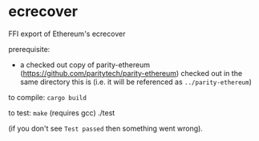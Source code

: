 # ecrecover
FFI export of Ethereum's ecrecover

prerequisite:
- a checked out copy of parity-ethereum (https://github.com/paritytech/parity-ethereum) checked out in the same directory this is (i.e. it will be referenced as `../parity-ethereum`)

to compile:
`cargo build`

to test:
`make` (requires gcc)
./test

(if you don't see `Test passed` then something went wrong).